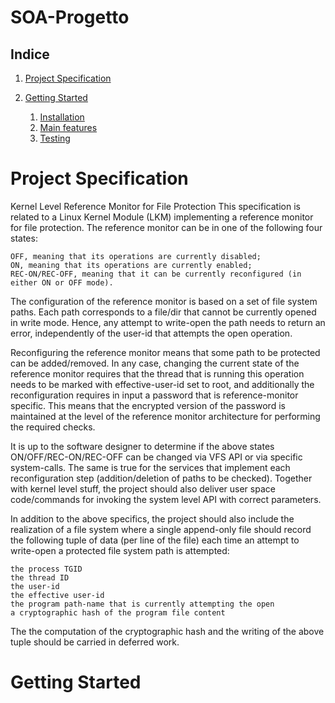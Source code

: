 # SOA-Progetto
## Indice

1. [Project Specification](#ProjectSpecification)

1. [Getting Started](#GettingStarted)

   1. [Installation](#Installation)
   1. [Main features](#MainFeatures)
   1. [Testing](#Testing)
   
# Project Specification

 Kernel Level Reference Monitor for File Protection
This specification is related to a Linux Kernel Module (LKM) implementing a reference monitor for file protection. The reference monitor can be in one of the following four states:

    OFF, meaning that its operations are currently disabled;
    ON, meaning that its operations are currently enabled;
    REC-ON/REC-OFF, meaning that it can be currently reconfigured (in either ON or OFF mode). 

The configuration of the reference monitor is based on a set of file system paths. Each path corresponds to a file/dir that cannot be currently opened in write mode. Hence, any attempt to write-open the path needs to return an error, independently of the user-id that attempts the open operation.

Reconfiguring the reference monitor means that some path to be protected can be added/removed. In any case, changing the current state of the reference monitor requires that the thread that is running this operation needs to be marked with effective-user-id set to root, and additionally the reconfiguration requires in input a password that is reference-monitor specific. This means that the encrypted version of the password is maintained at the level of the reference monitor architecture for performing the required checks.

It is up to the software designer to determine if the above states ON/OFF/REC-ON/REC-OFF can be changed via VFS API or via specific system-calls. The same is true for the services that implement each reconfiguration step (addition/deletion of paths to be checked). Together with kernel level stuff, the project should also deliver user space code/commands for invoking the system level API with correct parameters.

In addition to the above specifics, the project should also include the realization of a file system where a single append-only file should record the following tuple of data (per line of the file) each time an attempt to write-open a protected file system path is attempted:

    the process TGID
    the thread ID
    the user-id
    the effective user-id
    the program path-name that is currently attempting the open
    a cryptographic hash of the program file content 

The the computation of the cryptographic hash and the writing of the above tuple should be carried in deferred work. 

# Getting Started
